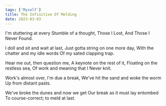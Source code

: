 ```yaml
---
tags: ['Myself']
title: The Infinitive Of Melding
date: 2023-03-03
---
```


I'm stuttering at every
Stumble of a thought,
Those I Lost,
And Those I Never Found.

I doll and sit and wait at last,
Just gotta string on one more day,
With the chatter and my idle words
Of my sated clapping trap.

Hear me out, then question me,
A keynote on the rest of it,
Floating on the restless sea,
Of work and meaning that I
Never knit.

Work's almost over, I'm due a break,
We've hit the sand and woke the worm
Up from distant pasts.

We've broke the dunes and now we get
Our break as it must lay entombed
To course-correct; to meld at last.
